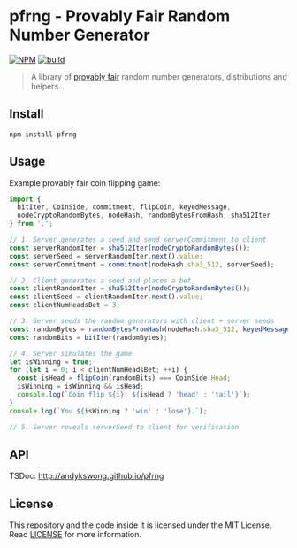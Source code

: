 # pfrng - Provably Fair Random Number Generator

[![NPM](https://img.shields.io/npm/v/pfrng)](https://www.npmjs.com/package/pfrng) [![build](https://github.com/andykswong/pfrng/actions/workflows/build.yaml/badge.svg)](https://github.com/andykswong/pfrng/actions/workflows/build.yaml)

> A library of [provably fair](https://en.wikipedia.org/wiki/Provably_fair_algorithm) random number generators, distributions and helpers.

## Install
```shell
npm install pfrng
```

## Usage
Example provably fair coin flipping game:
```js
import {
  bitIter, CoinSide, commitment, flipCoin, keyedMessage, 
  nodeCryptoRandomBytes, nodeHash, randomBytesFromHash, sha512Iter
} from '.';

// 1. Server generates a seed and send serverCommitment to client
const serverRandomIter = sha512Iter(nodeCryptoRandomBytes());
const serverSeed = serverRandomIter.next().value;
const serverCommitment = commitment(nodeHash.sha3_512, serverSeed);

// 2. Client generates a seed and places a bet
const clientRandomIter = sha512Iter(nodeCryptoRandomBytes());
const clientSeed = clientRandomIter.next().value;
const clientNumHeadsBet = 3;

// 3. Server seeds the random generators with client + server seeds
const randomBytes = randomBytesFromHash(nodeHash.sha3_512, keyedMessage(clientSeed, serverSeed));
const randomBits = bitIter(randomBytes);

// 4. Server simulates the game
let isWinning = true;
for (let i = 0; i < clientNumHeadsBet; ++i) {
  const isHead = flipCoin(randomBits) === CoinSide.Head;
  isWinning = isWinning && isHead;
  console.log(`Coin flip ${i}: ${isHead ? 'head' : 'tail'}`);
}
console.log(`You ${isWinning ? 'win' : 'lose'}.`);

// 5. Server reveals serverSeed to client for verification
```

## API
TSDoc: http://andykswong.github.io/pfrng

## License
This repository and the code inside it is licensed under the MIT License. Read [LICENSE](./LICENSE) for more information.
